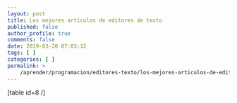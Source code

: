 ```yaml
---
layout: post
title: Los mejores artículos de editores de texto
published: false
author_profile: true
comments: false
date: 2019-03-20 07:03:12
tags: [ ]
categories: [ ]
permalink: >
    /aprender/programacion/editores-texto/los-mejores-articulos-de-editores-de-texto
---
```

[table id=8 /]